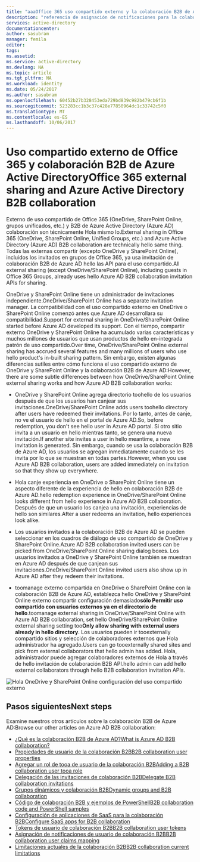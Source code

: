 ```yaml
---
title: "aaaOffice 365 uso compartido externo y la colaboración B2B de Azure Active Directory | Documentos de Microsoft"
description: "referencia de asignación de notificaciones para la colaboración B2B de Azure Active Directory"
services: active-directory
documentationcenter: 
author: sasubram
manager: femila
editor: 
tags: 
ms.assetid: 
ms.service: active-directory
ms.devlang: NA
ms.topic: article
ms.tgt_pltfrm: NA
ms.workload: identity
ms.date: 05/24/2017
ms.author: sasubram
ms.openlocfilehash: 60452b27b328453eda729bd839c982b479cb6f1b
ms.sourcegitcommit: 523283cc1b3c37c428e77850964dc1c33742c5f0
ms.translationtype: MT
ms.contentlocale: es-ES
ms.lasthandoff: 10/06/2017
---
```

# <a name="office-365-external-sharing-and-azure-active-directory-b2b-collaboration"></a><span data-ttu-id="8d54f-103">Uso compartido externo de Office 365 y colaboración B2B de Azure Active Directory</span><span class="sxs-lookup"><span data-stu-id="8d54f-103">Office 365 external sharing and Azure Active Directory B2B collaboration</span></span>

<span data-ttu-id="8d54f-104">Externo de uso compartido de Office 365 (OneDrive, SharePoint Online, grupos unificados, etc.) y B2B de Azure Active Directory (Azure AD) colaboración son técnicamente Hola mismo lo.</span><span class="sxs-lookup"><span data-stu-id="8d54f-104">External sharing in Office 365 (OneDrive, SharePoint Online, Unified Groups, etc.) and Azure Active Directory (Azure AD) B2B collaboration are technically hello same thing.</span></span> <span data-ttu-id="8d54f-105">Todas las externas compartir (excepto OneDrive y SharePoint Online), incluidos los invitados en grupos de Office 365, ya usa invitación de colaboración B2B de Azure AD hello las API para el uso compartido.</span><span class="sxs-lookup"><span data-stu-id="8d54f-105">All external sharing (except OneDrive/SharePoint Online), including guests in Office 365 Groups, already uses hello Azure AD B2B collaboration invitation APIs for sharing.</span></span>

<span data-ttu-id="8d54f-106">OneDrive y SharePoint Online tiene un administrador de invitaciones independiente.</span><span class="sxs-lookup"><span data-stu-id="8d54f-106">OneDrive/SharePoint Online has a separate invitation manager.</span></span> <span data-ttu-id="8d54f-107">La compatibilidad con el uso compartido externo en OneDrive o SharePoint Online comenzó antes que Azure AD desarrollara su compatibilidad.</span><span class="sxs-lookup"><span data-stu-id="8d54f-107">Support for external sharing in OneDrive/SharePoint Online started before Azure AD developed its support.</span></span> <span data-ttu-id="8d54f-108">Con el tiempo, compartir externo OneDrive y SharePoint Online ha acumulado varias características y muchos millones de usuarios que usan productos de hello en-integrada patrón de uso compartido.</span><span class="sxs-lookup"><span data-stu-id="8d54f-108">Over time, OneDrive/SharePoint Online external sharing has accrued several features and many millions of users who use hello product's in-built sharing pattern.</span></span> <span data-ttu-id="8d54f-109">Sin embargo, existen algunas diferencias sutiles entre cómo funciona el uso compartido externo de OneDrive y SharePoint Online y la colaboración B2B de Azure AD:</span><span class="sxs-lookup"><span data-stu-id="8d54f-109">However, there are some subtle differences between how OneDrive/SharePoint Online external sharing works and how Azure AD B2B collaboration works:</span></span>

- <span data-ttu-id="8d54f-110">OneDrive y SharePoint Online agrega directorio toohello de los usuarios después de que los usuarios han canjear sus invitaciones.</span><span class="sxs-lookup"><span data-stu-id="8d54f-110">OneDrive/SharePoint Online adds users toohello directory after users have redeemed their invitations.</span></span> <span data-ttu-id="8d54f-111">Por lo tanto, antes de canje, no ve el usuario de hello en el portal de Azure AD.</span><span class="sxs-lookup"><span data-stu-id="8d54f-111">So, before redemption, you don't see hello user in Azure AD portal.</span></span> <span data-ttu-id="8d54f-112">Si otro sitio invita a un usuario en hello mientras tanto, se genera una nueva invitación.</span><span class="sxs-lookup"><span data-stu-id="8d54f-112">If another site invites a user in hello meantime, a new invitation is generated.</span></span> <span data-ttu-id="8d54f-113">Sin embargo, cuando se usa la colaboración B2B de Azure AD, los usuarios se agregan inmediatamente cuando se les invita por lo que se muestran en todas partes.</span><span class="sxs-lookup"><span data-stu-id="8d54f-113">However, when you use Azure AD B2B collaboration, users are added immediately on invitation so that they show up everywhere.</span></span>

- <span data-ttu-id="8d54f-114">Hola canje experiencia en OneDrive o SharePoint Online tiene un aspecto diferente de la experiencia de hello en colaboración B2B de Azure AD.</span><span class="sxs-lookup"><span data-stu-id="8d54f-114">hello redemption experience in OneDrive/SharePoint Online looks different from hello experience in Azure AD B2B collaboration.</span></span> <span data-ttu-id="8d54f-115">Después de que un usuario los canjea una invitación, experiencias de hello son similares.</span><span class="sxs-lookup"><span data-stu-id="8d54f-115">After a user redeems an invitation, hello experiences look alike.</span></span>

- <span data-ttu-id="8d54f-116">Los usuarios invitados a la colaboración B2B de Azure AD se pueden seleccionar en los cuadros de diálogo de uso compartido de OneDrive y SharePoint Online.</span><span class="sxs-lookup"><span data-stu-id="8d54f-116">Azure AD B2B collaboration invited users can be picked from OneDrive/SharePoint Online sharing dialog boxes.</span></span> <span data-ttu-id="8d54f-117">Los usuarios invitados a OneDrive y SharePoint Online también se muestran en Azure AD después de que canjean sus invitaciones.</span><span class="sxs-lookup"><span data-stu-id="8d54f-117">OneDrive/SharePoint Online invited users also show up in Azure AD after they redeem their invitations.</span></span>

- <span data-ttu-id="8d54f-118">toomanage externo compartida en OneDrive o SharePoint Online con la colaboración B2B de Azure AD, establezca hello OneDrive y SharePoint Online externo compartir configuración demasiado**sólo Permitir uso compartido con usuarios externos ya en el directorio de hello**.</span><span class="sxs-lookup"><span data-stu-id="8d54f-118">toomanage external sharing in OneDrive/SharePoint Online with Azure AD B2B collaboration, set hello OneDrive/SharePoint Online external sharing setting too**Only allow sharing with external users already in hello directory**.</span></span> <span data-ttu-id="8d54f-119">Los usuarios pueden ir tooexternally compartido sitios y selección de colaboradores externos que Hola administrador ha agregado.</span><span class="sxs-lookup"><span data-stu-id="8d54f-119">Users can go tooexternally shared sites and pick from external collaborators that hello admin has added.</span></span> <span data-ttu-id="8d54f-120">Hola, administrador puede agregar colaboradores externos de Hola a través de hello invitación de colaboración B2B API.</span><span class="sxs-lookup"><span data-stu-id="8d54f-120">hello admin can add hello external collaborators through hello B2B collaboration invitation APIs.</span></span>

![Hola OneDrive y SharePoint Online configuración del uso compartido externo](media/active-directory-b2b-o365-external-user/odsp-sharing-setting.png)

## <a name="next-steps"></a><span data-ttu-id="8d54f-122">Pasos siguientes</span><span class="sxs-lookup"><span data-stu-id="8d54f-122">Next steps</span></span>

<span data-ttu-id="8d54f-123">Examine nuestros otros artículos sobre la colaboración B2B de Azure AD:</span><span class="sxs-lookup"><span data-stu-id="8d54f-123">Browse our other articles on Azure AD B2B collaboration:</span></span>

* [<span data-ttu-id="8d54f-124">¿Qué es la colaboración B2B de Azure AD?</span><span class="sxs-lookup"><span data-stu-id="8d54f-124">What is Azure AD B2B collaboration?</span></span>](active-directory-b2b-what-is-azure-ad-b2b.md)
* [<span data-ttu-id="8d54f-125">Propiedades de usuario de la colaboración B2B</span><span class="sxs-lookup"><span data-stu-id="8d54f-125">B2B collaboration user properties</span></span>](active-directory-b2b-user-properties.md)
* [<span data-ttu-id="8d54f-126">Agregar un rol de tooa de usuario de la colaboración B2B</span><span class="sxs-lookup"><span data-stu-id="8d54f-126">Adding a B2B collaboration user tooa role</span></span>](active-directory-b2b-add-guest-to-role.md)
* [<span data-ttu-id="8d54f-127">Delegación de las invitaciones de colaboración B2B</span><span class="sxs-lookup"><span data-stu-id="8d54f-127">Delegate B2B collaboration invitations</span></span>](active-directory-b2b-delegate-invitations.md)
* [<span data-ttu-id="8d54f-128">Grupos dinámicos y colaboración B2B</span><span class="sxs-lookup"><span data-stu-id="8d54f-128">Dynamic groups and B2B collaboration</span></span>](active-directory-b2b-dynamic-groups.md)
* [<span data-ttu-id="8d54f-129">Código de colaboración B2B y ejemplos de PowerShell</span><span class="sxs-lookup"><span data-stu-id="8d54f-129">B2B collaboration code and PowerShell samples</span></span>](active-directory-b2b-code-samples.md)
* [<span data-ttu-id="8d54f-130">Configuración de aplicaciones de SaaS para la colaboración B2B</span><span class="sxs-lookup"><span data-stu-id="8d54f-130">Configure SaaS apps for B2B collaboration</span></span>](active-directory-b2b-configure-saas-apps.md)
* [<span data-ttu-id="8d54f-131">Tokens de usuario de colaboración B2B</span><span class="sxs-lookup"><span data-stu-id="8d54f-131">B2B collaboration user tokens</span></span>](active-directory-b2b-user-token.md)
* [<span data-ttu-id="8d54f-132">Asignación de notificaciones de usuario de colaboración B2B</span><span class="sxs-lookup"><span data-stu-id="8d54f-132">B2B collaboration user claims mapping</span></span>](active-directory-b2b-claims-mapping.md)
* [<span data-ttu-id="8d54f-133">Limitaciones actuales de la colaboración B2B</span><span class="sxs-lookup"><span data-stu-id="8d54f-133">B2B collaboration current limitations</span></span>](active-directory-b2b-current-limitations.md)
